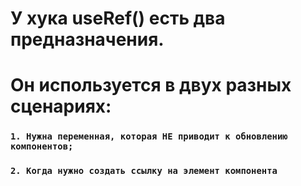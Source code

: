 # У хука useRef() есть два предназначения.

# Он используется в двух разных сценариях:
### `1. Нужна переменная, которая НЕ приводит к обновлению компонентов;`
### `2. Когда нужно создать ссылку на элемент компонента`
